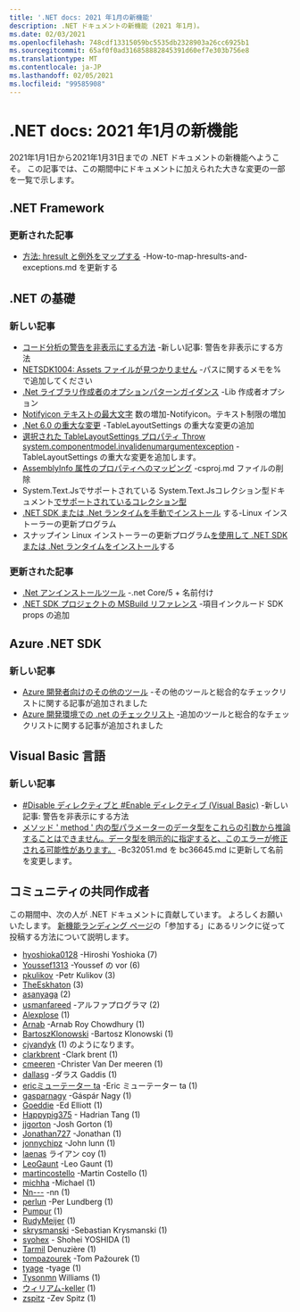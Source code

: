 ```yaml
---
title: '.NET docs: 2021 年1月の新機能'
description: .NET ドキュメントの新機能 (2021 年1月)。
ms.date: 02/03/2021
ms.openlocfilehash: 748cdf13315059bc5535db2328903a26cc6925b1
ms.sourcegitcommit: 65af0f0ad316858882845391d60ef7e303b756e8
ms.translationtype: MT
ms.contentlocale: ja-JP
ms.lasthandoff: 02/05/2021
ms.locfileid: "99585908"
---
```

# <a name="net-docs-whats-new-for-january-2021"></a>.NET docs: 2021 年1月の新機能

2021年1月1日から2021年1月31日までの .NET ドキュメントの新機能へようこそ。 この記事では、この期間中にドキュメントに加えられた大きな変更の一部を一覧で示します。

## <a name="net-framework"></a>.NET Framework

### <a name="updated-articles"></a>更新された記事

- [方法: hresult と例外をマップする](../framework/interop/how-to-map-hresults-and-exceptions.md) -How-to-map-hresults-and-exceptions.md を更新する

## <a name="net-fundamentals"></a>.NET の基礎

### <a name="new-articles"></a>新しい記事

- [コード分析の警告を非表示にする方法](../fundamentals/code-analysis/suppress-warnings.md) -新しい記事: 警告を非表示にする方法
- [NETSDK1004: Assets ファイルが見つかりません](../core/tools/sdk-errors/netsdk1004.md) -パスに関するメモを% で追加してください
- [.Net ライブラリ作成者のオプションパターンガイダンス](../core/extensions/options-library-authors.md) -Lib 作成者オプション
- [Notifyicon テキストの最大文字](../core/compatibility/windows-forms/6.0/notifyicon-text-max-text-length-increased.md) 数の増加-Notifyicon。テキスト制限の増加
- [.Net 6.0 の重大な変更](../core/compatibility/6.0.md) -TableLayoutSettings の重大な変更の追加
- [選択された TableLayoutSettings プロパティ Throw system.componentmodel.invalidenumargumentexception](../core/compatibility/windows-forms/6.0/tablelayoutsettings-apis-throw-invalidenumargumentexception.md) -TableLayoutSettings の重大な変更を追加します。
- [AssemblyInfo 属性のプロパティへのマッピング](../core/migration/assembly-info.md) -csproj.md ファイルの削除
- System.Text.Jsでサポートされている System.Text.Jsコレクション型ドキュメント[でサポートされているコレクション型](../standard/serialization/system-text-json-supported-collection-types.md)
- [.NET SDK または .Net ランタイムを手動でインストール](../core/install/linux-scripted-manual.md) する-Linux インストーラーの更新プログラム
- スナップイン Linux インストーラーの更新プログラム[を使用して .NET SDK または .Net ランタイムをインストール](../core/install/linux-snap.md)する

### <a name="updated-articles"></a>更新された記事

- [.Net アンインストールツール](../core/additional-tools/uninstall-tool.md) -.net Core/5 + 名前付け
- [.NET SDK プロジェクトの MSBuild リファレンス](../core/project-sdk/msbuild-props.md) -項目インクルード SDK props の追加

## <a name="azure-net-sdk"></a>Azure .NET SDK

### <a name="new-articles"></a>新しい記事

- [Azure 開発者向けのその他のツール](../azure/azure-tools.md) -その他のツールと総合的なチェックリストに関する記事が追加されました
- [Azure 開発環境での .net のチェックリスト](../azure/dotnet-dev-env-checklist.md) -追加のツールと総合的なチェックリストに関する記事が追加されました

## <a name="visual-basic-language"></a>Visual Basic 言語

### <a name="new-articles"></a>新しい記事

- [#Disable ディレクティブと #Enable ディレクティブ (Visual Basic)](../visual-basic/language-reference/directives/disable-enable.md) -新しい記事: 警告を非表示にする方法
- [メソッド ' method ' 内の型パラメーターのデータ型をこれらの引数から推論することはできません。データ型を明示的に指定すると、このエラーが修正される可能性があります。](../visual-basic/language-reference/error-messages/bc36645.md) -Bc32051.md を bc36645.md に更新して名前を変更します。

## <a name="community-contributors"></a>コミュニティの共同作成者

この期間中、次の人が .NET ドキュメントに貢献しています。 よろしくお願いいたします。 [新機能ランディング ページ](index.yml)の「参加する」にあるリンクに従って投稿する方法について説明します。

- [hyoshioka0128](https://github.com/hyoshioka0128) -Hiroshi Yoshioka (7)
- [Youssef1313](https://github.com/Youssef1313) -Youssef の vor (6)
- [pkulikov](https://github.com/pkulikov) -Petr Kulikov (3)
- [TheEskhaton](https://github.com/TheEskhaton) (3)
- [asanyaga](https://github.com/asanyaga) (2)
- [usmanfareed](https://github.com/usmanfareed) -アルファプログラマ (2)
- [Alexplose](https://github.com/Alexplose) (1)
- [Arnab](https://github.com/Arnab-Developer) -Arnab Roy Chowdhury (1)
- [BartoszKlonowski](https://github.com/BartoszKlonowski) -Bartosz Klonowski (1)
- [cjvandyk](https://github.com/cjvandyk) (1) のようになります。
- [clarkbrent](https://github.com/clarkbrent) -Clark brent (1)
- [cmeeren](https://github.com/cmeeren) -Christer Van Der meeren (1)
- [dallasg](https://github.com/dallasg) -ダラス Gaddis (1)
- [ericミューテーター ta](https://github.com/ericmutta) -Eric ミューテーター ta (1)
- [gasparnagy](https://github.com/gasparnagy) -Gáspár Nagy (1)
- [Goeddie](https://github.com/GoEddie) -Ed Elliott (1)
- [Happypig375](https://github.com/Happypig375) - Hadrian Tang (1)
- [jjgorton](https://github.com/jjgorton) -Josh Gorton (1)
- [Jonathan727](https://github.com/Jonathan727) -Jonathan (1)
- [jonnychipz](https://github.com/jonnychipz) -John lunn (1)
- [laenas](https://github.com/laenas) ライアン coy (1)
- [LeoGaunt](https://github.com/LeoGaunt) -Leo Gaunt (1)
- [martincostello](https://github.com/martincostello) -Martin Costello (1)
- [michha](https://github.com/michha) -Michael (1)
- [Nn---](https://github.com/NN---) -nn (1)
- [perlun](https://github.com/perlun) -Per Lundberg (1)
- [Pumpur](https://github.com/Pumpur) (1)
- [RudyMeijer](https://github.com/RudyMeijer) (1)
- [skrysmanski](https://github.com/skrysmanski) -Sebastian Krysmanski (1)
- [syohex](https://github.com/syohex) - Shohei YOSHIDA (1)
- [Tarmil](https://github.com/Tarmil) Denuzière (1)
- [tompazourek](https://github.com/tompazourek) -Tom Pažourek (1)
- [tyage](https://github.com/tyage) -tyage (1)
- [Tysonmn](https://github.com/TysonMN) Williams (1)
- [ウィリアム-keller](https://github.com/william-keller) (1)
- [zspitz](https://github.com/zspitz) -Zev Spitz (1)
